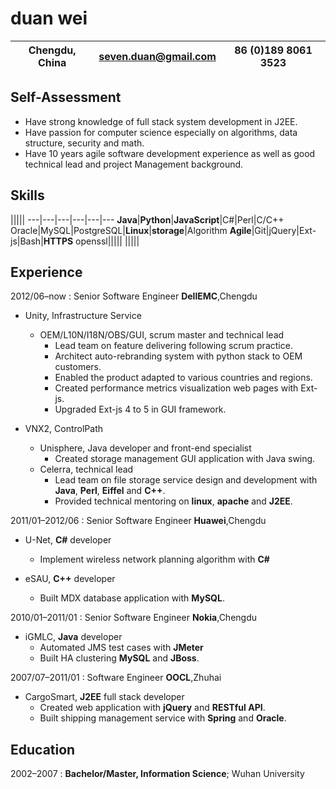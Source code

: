 duan wei
============

Chengdu, China | <seven.duan@gmail.com> | 86 (0)189 8061 3523 
---|---|---

Self-Assessment 
---------------
* Have strong knowledge of full stack system development in J2EE.
* Have passion for computer science especially on algorithms, data structure, security and math.
* Have 10 years agile software development experience as well as good technical lead and project Management background.

Skills
---------

|||||
---|---|---|---|---|---
**Java**|**Python**|**JavaScript**|C#|Perl|C/C++
Oracle|MySQL|PostgreSQL|**Linux**|**storage**|Algorithm
**Agile**|Git|jQuery|Ext-js|Bash|**HTTPS**
openssl|||||
|||||

Experience
----------

2012/06–now
:   Senior Software Engineer **DellEMC**,Chengdu 

* Unity, Infrastructure Service 

    * OEM/L10N/I18N/OBS/GUI, scrum master and technical lead
        * Lead team on feature delivering following scrum practice.
        * Architect auto-rebranding system with python stack to OEM customers.
        * Enabled the product adapted to various countries and regions.
        * Created performance metrics visualization web pages with Ext-js.
        * Upgraded Ext-js 4 to 5 in GUI framework.

* VNX2, ControlPath 
    * Unisphere, Java developer and front-end specialist
        * Created storage management GUI application with Java swing.
    * Celerra, technical lead 
        * Lead team on file storage service design and development with **Java**, **Perl**, **Eiffel** and **C++**.
        * Provided technical mentoring on **linux**, **apache** and **J2EE**.

2011/01–2012/06
:   Senior Software Engineer **Huawei**,Chengdu

* U-Net, **C#** developer
    * Implement wireless network planning algorithm with **C#**

* eSAU, **C++** developer
    * Built MDX database application with **MySQL**.

2010/01–2011/01
:   Senior Software Engineer **Nokia**,Chengdu

* iGMLC, **Java** developer
    * Automated JMS test cases with **JMeter**
    * Built HA clustering **MySQL** and **JBoss**.

2007/07–2011/01
:   Software Engineer **OOCL**,Zhuhai

* CargoSmart, **J2EE** full stack developer
    * Created web application with **jQuery** and **RESTful API**.
    * Built shipping management service with **Spring** and **Oracle**.

Education
---------

2002–2007 
:   **Bachelor/Master, Information Science**;  Wuhan University


